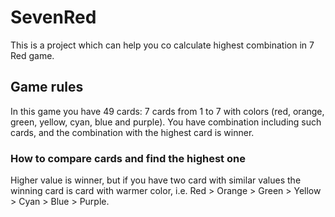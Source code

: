 # SevenRed
This is a project which can help you co calculate highest combination in 7 Red game.

## Game rules
In this game you have 49 cards: 7 cards from 1 to 7 with colors (red, orange, green, yellow, cyan, blue and purple). You have combination including such cards, and the combination with the highest card is winner. 

### How to compare cards and find the highest one
Higher value is winner, but if you have two card with similar values the winning card is card with warmer color, i.e. Red > Orange > Green > Yellow > Cyan > Blue > Purple.